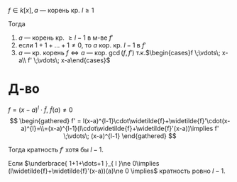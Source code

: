 $f \in k[x], a$ — корень кр. $l\geq 1$

Тогда 
1. $a$ — корень кр. $\geq l-1$ в м-ве $f'$
2. если $1+1+\dots+1\ne 0$, то $a$ кор. кр. $l-1$ в $f'$
3. $a$ — кр. корень $f \Leftrightarrow a$ — кор. $\gcd(f, f')$ т.к.$\begin{cases}f \;\vdots\; x-a\\ f' \;\vdots\; x-a\end{cases}$

# Д-во

$f=(x-a)^{l}\cdot \widetilde{f},\ \widetilde{f}(a)\ne 0$
$$
\begin{gathered}
f' = l(x-a)^{l-1}\cdot\widetilde{f}+\widetilde{f}'\cdot(x-a)^{l}=\\=(x-a)^{l-1}(l\cdot\widetilde{f}+\widetilde{f}'(x-a))\implies f' \;\vdots\; (x-a)^{l-1}
\end{gathered}
$$

Тогда кратность $f'$ хотя бы $l-1$.

Если $\underbrace{ 1+1+\dots+1 }_{ l }\ne 0\implies (l\widetilde{f}+\widetilde{f}'(x-a))(a)\ne 0 \implies$ кратность ровно $l-1$.